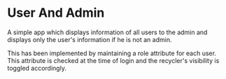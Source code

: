 # User And Admin
A simple app which displays information of all users to the admin and displays only the user's information if he is not an admin.

This has been implemented by maintaining a role attribute for each user. This attribute is checked at the time of login and the recycler's visibility is toggled accordingly.
